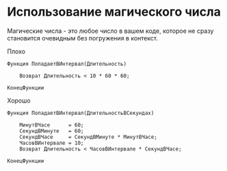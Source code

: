 # Использование магического числа

Магические числа - это любое число в вашем коде, которое не сразу становится очевидным без погружения в контекст.

Плохо
```Bsl
Функция ПопадаетВИнтервал(Длительность)

    Возврат Длительность < 10 * 60 * 60; 

КонецФункции
``` 

Хорошо
```Bsl
Функция ПопадаетВИнтервал(ДлительностьВСекундах)
    
    МинутВЧасе      = 60;
    СекундВМинуте   = 60;
    СекундВЧасе     = СекундВМинуте * МинутВЧасе;
    ЧасовВИнтервале = 10;
    Возврат Длительность < ЧасовВИнтервале * СекундВЧасе; 

КонецФункции
``` 
